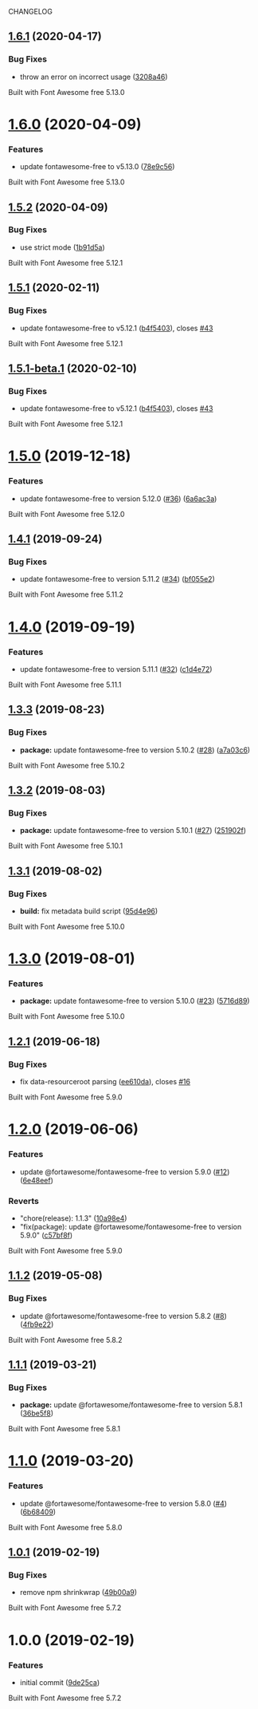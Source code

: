CHANGELOG

## [1.6.1](https://github.com/zypA13510/ui5-fontawesome/compare/v1.6.0...v1.6.1) (2020-04-17)


### Bug Fixes

* throw an error on incorrect usage ([3208a46](https://github.com/zypA13510/ui5-fontawesome/commit/3208a466984408648e5fb85f205279bf9df1ccf4))





Built with Font Awesome free 5.13.0

# [1.6.0](https://github.com/zypA13510/ui5-fontawesome/compare/v1.5.2...v1.6.0) (2020-04-09)


### Features

* update fontawesome-free to v5.13.0 ([78e9c56](https://github.com/zypA13510/ui5-fontawesome/commit/78e9c56b601d6983229435d5d5f1c427e47fab53))





Built with Font Awesome free 5.13.0

## [1.5.2](https://github.com/zypA13510/ui5-fontawesome/compare/v1.5.1...v1.5.2) (2020-04-09)


### Bug Fixes

* use strict mode ([1b91d5a](https://github.com/zypA13510/ui5-fontawesome/commit/1b91d5aa16329fb867e884df8783aeecffb1c14a))





Built with Font Awesome free 5.12.1

## [1.5.1](https://github.com/zypA13510/ui5-fontawesome/compare/v1.5.0...v1.5.1) (2020-02-11)


### Bug Fixes

* update fontawesome-free to v5.12.1 ([b4f5403](https://github.com/zypA13510/ui5-fontawesome/commit/b4f540389f8645c1af0654c9fae34c8fe8b13c0c)), closes [#43](https://github.com/zypA13510/ui5-fontawesome/issues/43)





Built with Font Awesome free 5.12.1

## [1.5.1-beta.1](https://github.com/zypA13510/ui5-fontawesome/compare/v1.5.0...v1.5.1-beta.1) (2020-02-10)


### Bug Fixes

* update fontawesome-free to v5.12.1 ([b4f5403](https://github.com/zypA13510/ui5-fontawesome/commit/b4f540389f8645c1af0654c9fae34c8fe8b13c0c)), closes [#43](https://github.com/zypA13510/ui5-fontawesome/issues/43)





Built with Font Awesome free 5.12.1

# [1.5.0](https://github.com/zypA13510/ui5-fontawesome/compare/v1.4.1...v1.5.0) (2019-12-18)


### Features

* update fontawesome-free to version 5.12.0 ([#36](https://github.com/zypA13510/ui5-fontawesome/issues/36)) ([6a6ac3a](https://github.com/zypA13510/ui5-fontawesome/commit/6a6ac3ae47f7d4e7eeff69c8ef0a12c304eb5d5c))





Built with Font Awesome free 5.12.0

## [1.4.1](https://github.com/zypA13510/ui5-fontawesome/compare/v1.4.0...v1.4.1) (2019-09-24)


### Bug Fixes

* update fontawesome-free to version 5.11.2 ([#34](https://github.com/zypA13510/ui5-fontawesome/issues/34)) ([bf055e2](https://github.com/zypA13510/ui5-fontawesome/commit/bf055e2))





Built with Font Awesome free 5.11.2

# [1.4.0](https://github.com/zypA13510/ui5-fontawesome/compare/v1.3.3...v1.4.0) (2019-09-19)


### Features

* update fontawesome-free to version 5.11.1 ([#32](https://github.com/zypA13510/ui5-fontawesome/issues/32)) ([c1d4e72](https://github.com/zypA13510/ui5-fontawesome/commit/c1d4e72))





Built with Font Awesome free 5.11.1

## [1.3.3](https://github.com/zypA13510/ui5-fontawesome/compare/v1.3.2...v1.3.3) (2019-08-23)


### Bug Fixes

* **package:** update fontawesome-free to version 5.10.2 ([#28](https://github.com/zypA13510/ui5-fontawesome/issues/28)) ([a7a03c6](https://github.com/zypA13510/ui5-fontawesome/commit/a7a03c6))





Built with Font Awesome free 5.10.2

## [1.3.2](https://github.com/zypA13510/ui5-fontawesome/compare/v1.3.1...v1.3.2) (2019-08-03)


### Bug Fixes

* **package:** update fontawesome-free to version 5.10.1 ([#27](https://github.com/zypA13510/ui5-fontawesome/issues/27)) ([251902f](https://github.com/zypA13510/ui5-fontawesome/commit/251902f))





Built with Font Awesome free 5.10.1

## [1.3.1](https://github.com/zypA13510/ui5-fontawesome/compare/v1.3.0...v1.3.1) (2019-08-02)


### Bug Fixes

* **build:** fix metadata build script ([95d4e96](https://github.com/zypA13510/ui5-fontawesome/commit/95d4e96))





Built with Font Awesome free 5.10.0

# [1.3.0](https://github.com/zypA13510/ui5-fontawesome/compare/v1.2.1...v1.3.0) (2019-08-01)


### Features

* **package:** update fontawesome-free to version 5.10.0 ([#23](https://github.com/zypA13510/ui5-fontawesome/issues/23)) ([5716d89](https://github.com/zypA13510/ui5-fontawesome/commit/5716d89))





Built with Font Awesome free 5.10.0

## [1.2.1](https://github.com/zypA13510/ui5-fontawesome/compare/v1.2.0...v1.2.1) (2019-06-18)


### Bug Fixes

* fix data-resourceroot parsing ([ee610da](https://github.com/zypA13510/ui5-fontawesome/commit/ee610da)), closes [#16](https://github.com/zypA13510/ui5-fontawesome/issues/16)





Built with Font Awesome free 5.9.0

# [1.2.0](https://github.com/zypA13510/ui5-fontawesome/compare/v1.1.3...v1.2.0) (2019-06-06)


### Features

* update @fortawesome/fontawesome-free to version 5.9.0 ([#12](https://github.com/zypA13510/ui5-fontawesome/issues/12)) ([6e48eef](https://github.com/zypA13510/ui5-fontawesome/commit/6e48eef))


### Reverts

* "chore(release): 1.1.3" ([10a98e4](https://github.com/zypA13510/ui5-fontawesome/commit/10a98e4))
* "fix(package): update @fortawesome/fontawesome-free to version 5.9.0" ([c57bf8f](https://github.com/zypA13510/ui5-fontawesome/commit/c57bf8f))





Built with Font Awesome free 5.9.0

## [1.1.2](https://github.com/zypA13510/ui5-fontawesome/compare/v1.1.1...v1.1.2) (2019-05-08)


### Bug Fixes

* update @fortawesome/fontawesome-free to version 5.8.2 ([#8](https://github.com/zypA13510/ui5-fontawesome/issues/8)) ([4fb9e22](https://github.com/zypA13510/ui5-fontawesome/commit/4fb9e22))





Built with Font Awesome free 5.8.2

## [1.1.1](https://github.com/zypA13510/ui5-fontawesome/compare/v1.1.0...v1.1.1) (2019-03-21)


### Bug Fixes

* **package:** update @fortawesome/fontawesome-free to version 5.8.1 ([36be5f8](https://github.com/zypA13510/ui5-fontawesome/commit/36be5f8))





Built with Font Awesome free 5.8.1

# [1.1.0](https://github.com/zypA13510/ui5-fontawesome/compare/v1.0.1...v1.1.0) (2019-03-20)


### Features

* update @fortawesome/fontawesome-free to version 5.8.0 ([#4](https://github.com/zypA13510/ui5-fontawesome/issues/4)) ([6b68409](https://github.com/zypA13510/ui5-fontawesome/commit/6b68409))





Built with Font Awesome free 5.8.0

## [1.0.1](https://github.com/zypA13510/ui5-fontawesome/compare/v1.0.0...v1.0.1) (2019-02-19)


### Bug Fixes

* remove npm shrinkwrap ([49b00a9](https://github.com/zypA13510/ui5-fontawesome/commit/49b00a9))





Built with Font Awesome free 5.7.2

# 1.0.0 (2019-02-19)


### Features

* initial commit ([9de25ca](https://github.com/zypA13510/ui5-fontawesome/commit/9de25ca))





Built with Font Awesome free 5.7.2
